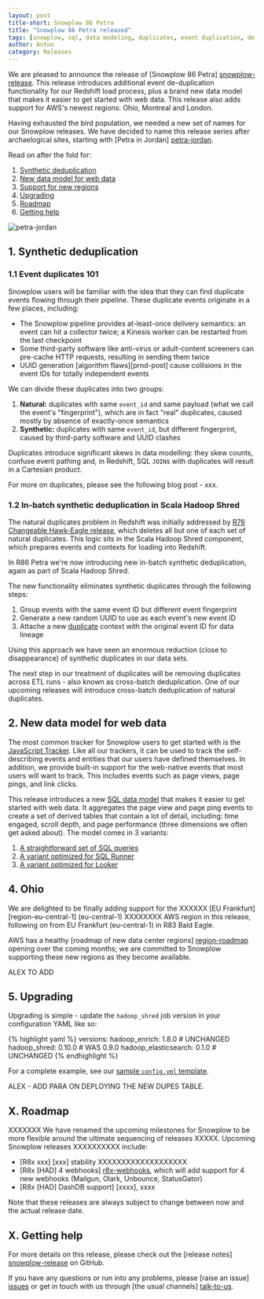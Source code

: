 ```yaml
---
layout: post
title-short: Snowplow 86 Petra
title: "Snowplow 86 Petra released"
tags: [snowplow, sql, data modeling, duplicates, event duplication, de-dupe, de-duplication]
author: Anton
category: Releases
---
```


We are pleased to announce the release of [Snowplow 86 Petra] [snowplow-release]. This release introduces additional event de-duplication functionality for our Redshift load process, plus a brand new data model that makes it easier to get started with web data. This release also adds support for AWS's newest regions: Ohio, Montreal and London.

Having exhausted the bird population, we needed a new set of names for our Snowplow releases. We have decided to name this release series after archaelogical sites, starting with [Petra in Jordan] [petra-jordan].

Read on after the fold for:

1. [Synthetic deduplication](/blog/2016/12/20/snowplow-r86-petra-released#synthetic-dedupe)
2. [New data model for web data](/blog/2016/12/20/snowplow-r86-petra-released#new-web-data-model)
3. [Support for new regions](/blog/2016/12/20/snowplow-r86-petra-released#new-regions)
4. [Upgrading](/blog/2016/12/20/snowplow-r86-petra-released#upgrading)
5. [Roadmap](/blog/2016/12/20/snowplow-r86-petra-released#roadmap)
6. [Getting help](/blog/2016/12/20/snowplow-r86-petra-released#help)

![petra-jordan][petra-jordan-img]

<!--more-->

<h2 id="synthetic-dedupe">1. Synthetic deduplication</h2>

<h3 id="deduplication-101">1.1 Event duplicates 101</h3>

Snowplow users will be familiar with the idea that they can find duplicate events flowing through their pipeline. These duplicate events originate in a few places, including:

* The Snowplow pipeline provides at-least-once delivery semantics: an event can hit a collector twice; a Kinesis worker can be restarted from the last checkpoint
* Some third-party software like anti-virus or adult-content screeners can pre-cache HTTP requests, resulting in sending them twice
* UUID generation [algorithm flaws][prnd-post] cause collisions in the event IDs for totally independent events

We can divide these duplicates into two groups:

1. **Natural:** duplicates with same `event_id` and same payload (what we call the event's "fingerprint"), which are in fact "real" duplicates, caused mostly by absence of exactly-once semantics
2. **Synthetic:** duplicates with same `event_id`, but different fingerprint, caused by third-party software and UUID clashes

Duplicates introduce significant skews in data modelling: they skew counts, confuse event pathing and, in Redshift, SQL `JOIN`s with duplicates will result in a Cartesian product.

For more on duplicates, please see the following blog post - xxx.

<h3 id="deduplication-101">1.2 In-batch synthetic deduplication in Scala Hadoop Shred</h3>

The natural duplicates problem in Redshift was initially addressed by [R76 Changeable Hawk-Eagle release][r76-changeable-hawk-eagle-release], which deletes all but one of each set of natural duplicates. This logic sits in the Scala Hadoop Shred component, which prepares events and contexts for loading into Redshift.

In R86 Petra we're now introducing new in-batch synthetic deduplication, again as part of Scala Hadoop Shred.

The new functionality eliminates synthetic duplicates through the following steps:

1. Group events with the same event ID but different event fingerprint
2. Generate a new random UUID to use as each event's new event ID
3. Attache a new [duplicate][duplicate-schema] context with the original event ID for data lineage

Using this approach we have seen an enormous reduction (close to disappearance) of synthetic duplicates in our data sets.

The next step in our treatment of duplicates will be removing duplicates across ETL runs - also known as cross-batch deduplication. One of our upcoming releases will introduce cross-batch deduplication of natural duplicates.

<h2 id="new-web-data-model">2. New data model for web data</h2>

The most common tracker for Snowplow users to get started with is the [JavaScript Tracker][js-tracker]. Like all our trackers, it can be used to track the self-describing events and entities that our users have defined themselves. In addition, we provide built-in support for the web-native events that most users will want to track. This includes events such as page views, page pings, and link clicks.

This release introduces a new [SQL data model][sql-data-model] that makes it easier to get started with web data. It aggregates the page view and page ping events to create a set of derived tables that contain a lot of detail, including: time engaged, scroll depth, and page performance (three dimensions we often get asked about). The model comes in 3 variants:

1. [A straightforward set of SQL queries][model]
2. [A variant optimized for SQL Runner][model-sql-runner]
3. [A variant optimized for Looker][model-looker]

<h2 id="new-regions">4. Ohio</h2>

We are delighted to be finally adding support for the XXXXXX [EU Frankfurt] [region-eu-central-1] (eu-central-1) XXXXXXXX AWS region in this release, following on from EU Frankfurt (eu-central-1) in R83 Bald Eagle.

AWS has a healthy [roadmap of new data center regions] [region-roadmap] opening over the coming months; we are committed to Snowplow supporting these new regions as they become available.

ALEX TO ADD

<h2 id="upgrading">5. Upgrading</h2>

Upgrading is simple - update the `hadoop_shred` job version in your configuration YAML like so:

{% highlight yaml %}
versions:
  hadoop_enrich: 1.8.0        # UNCHANGED
  hadoop_shred: 0.10.0        # WAS 0.9.0
  hadoop_elasticsearch: 0.1.0 # UNCHANGED
{% endhighlight %}

For a complete example, see our [sample `config.yml` template][emretlrunner-config-yml].

ALEX - ADD PARA ON DEPLOYING THE NEW DUPES TABLE.

<h2 id="roadmap">X. Roadmap</h2>

XXXXXXX We have renamed the upcoming milestones for Snowplow to be more flexible around the ultimate sequencing of releases XXXXX. Upcoming Snowplow releases XXXXXXXXXX include:

* [R8x xxx] [xxx] stability XXXXXXXXXXXXXXXXXXX
* [R8x [HAD] 4 webhooks] [r8x-webhooks], which will add support for 4 new webhooks (Mailgun, Olark, Unbounce, StatusGator)
* [R8x [HAD] DashDB support] [xxxx], xxxx

Note that these releases are always subject to change between now and the actual release date.

<h2 id="help">X. Getting help</h2>

For more details on this release, please check out the [release notes] [snowplow-release] on GitHub.

If you have any questions or run into any problems, please [raise an issue] [issues] or get in touch with us through [the usual channels] [talk-to-us].

[petra-jordan]: https://en.wikipedia.org/wiki/Petra
[petra-jordan-img]: /assets/img/blog/2016/12/20xxxx
[snowplow-release]: https://github.com/snowplow/snowplow/releases/r86-petra

[r76-changeable-hawk-eagle-release]: http://snowplowanalytics.com/blog/2016/01/26/snowplow-r76-changeable-hawk-eagle-released/#deduplication
[duplicate-schema]: com.snowplowanalytics.snowplow/duplicate/jsonschema/1-0-0

[region-ohio]: https://aws.amazon.com/blogs/aws/aws-region-germany/
[region-roadmap]: https://aws.amazon.com/about-aws/global-infrastructure/

[emretlrunner-config-yml]: https://github.com/snowplow/snowplow/blob/master/3-enrich/emr-etl-runner/config/config.yml.sample

[js-tracker]: https://github.com/snowplow/snowplow-javascript-tracker
[sql-data-model]: https://github.com/snowplow/snowplow/tree/master/5-data-modeling/web-model
[model]: https://github.com/snowplow/snowplow/tree/master/5-data-modeling/web-model/redshift
[model-sql-runner]: https://github.com/snowplow/snowplow/tree/master/5-data-modeling/web-model/looker
[model-looker]: https://github.com/snowplow/snowplow/tree/master/5-data-modeling/web-model/sql-runner

[dashdb-rfc]: xxx

[r8x-webhooks]: https://github.com/snowplow/snowplow/milestone/129
[r8x-spark]: https://github.com/snowplow/snowplow/milestone/127
[r8x-dashdb]: xxx

[issues]: https://github.com/snowplow/snowplow/issues/new
[talk-to-us]: https://github.com/snowplow/snowplow/wiki/Talk-to-us
